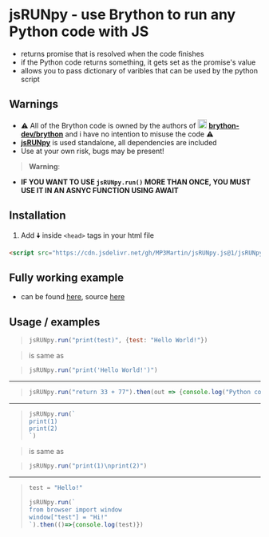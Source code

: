 # jsRUNpy - use Brython to run any Python code with JS
* returns promise that is resolved when the code finishes
* if the Python code returns something, it gets set as the promise's value
* allows you to pass dictionary of varibles that can be used by the python script

## Warnings
* ⚠ All of the Brython code is owned by the authors of [<img src="https://camo.githubusercontent.com/b079fe922f00c4b86f1b724fbc2e8141c468794ce8adbc9b7456e5e1ad09c622/68747470733a2f2f6564656e742e6769746875622e696f2f537570657254696e7949636f6e732f696d616765732f7376672f6769746875622e737667" alt="gh" width="18"/>](https://github.com/brython-dev/brython) **[brython-dev/brython](https://github.com/brython-dev/brython)** and i have no intention to misuse the code ⚠
* **[jsRUNpy](https://downgit.github.io/#/home?url=https://github.com/MP3Martin/jsRUNpy.js/blob/main/jsRUNpy.js)** is used standalone, all dependencies are included
* Use at your own risk, bugs may be present!
> **Warning**:

* **IF YOU WANT TO USE `jsRUNpy.run()` MORE THAN ONCE, YOU MUST USE IT IN AN ASNYC FUNCTION USING AWAIT**

## Installation
1. Add **🠇** inside `<head>` tags in your html file
```html
<script src="https://cdn.jsdelivr.net/gh/MP3Martin/jsRUNpy.js@1/jsRUNpy.min.js"></script>
```

## Fully working example
* can be found [here](https://codesandbox.io/s/github/MP3Martin/jsRUNpy.js/tree/main/examples/example-multiply?file=/index.html), source [here](https://github.com/MP3Martin/jsRUNpy.js/blob/main/examples/example-multiply/index.html)

## Usage / examples
> ```js
> jsRUNpy.run("print(test)", {test: "Hello World!"}) 
> ```

> is same as

> ```js
> jsRUNpy.run("print('Hello World!')") 
> ```

---

> ```js
> jsRUNpy.run("return 33 + 77").then(out => {console.log("Python code outputted: " + out)})
> ```

---

> ```js
> jsRUNpy.run(`
> print(1)
> print(2)
> `)
> ```

> is same as

> ```js
> jsRUNpy.run("print(1)\nprint(2)")
> ```

---

> ```js
> test = "Hello!"
> 
> jsRUNpy.run(`
> from browser import window
> window["test"] = "Hi!"
> `).then(()=>{console.log(test)})
> ```
